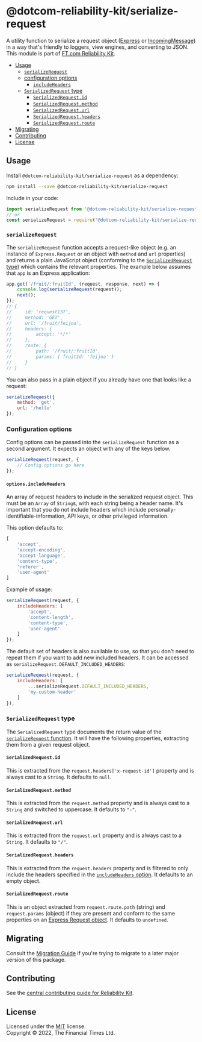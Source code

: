 
# @dotcom-reliability-kit/serialize-request

A utility function to serialize a request object ([Express](https://expressjs.com/en/4x/api.html#req) or [IncomingMessage](https://nodejs.org/api/http.html#class-httpincomingmessage)) in a way that's friendly to loggers, view engines, and converting to JSON. This module is part of [FT.com Reliability Kit](https://github.com/Financial-Times/dotcom-reliability-kit#readme).

  * [Usage](#usage)
    * [`serializeRequest`](#serializerequest)
    * [configuration options](#configuration-options)
      * [`includeHeaders`](#optionsincludeheaders)
    * [`SerializedRequest` type](#serializedrequest-type)
      * [`SerializedRequest.id`](#serializedrequestid)
      * [`SerializedRequest.method`](#serializedrequestmethod)
      * [`SerializedRequest.url`](#serializedrequesturl)
      * [`SerializedRequest.headers`](#serializedrequestheaders)
      * [`SerializedRequest.route`](#serializedrequestroute)
  * [Migrating](#migrating)
  * [Contributing](#contributing)
  * [License](#license)


## Usage

Install `@dotcom-reliability-kit/serialize-request` as a dependency:

```bash
npm install --save @dotcom-reliability-kit/serialize-request
```

Include in your code:

```js
import serializeRequest from '@dotcom-reliability-kit/serialize-request';
// or
const serializeRequest = require('@dotcom-reliability-kit/serialize-request');
```

### `serializeRequest`

The `serializeRequest` function accepts a request-like object (e.g. an instance of `Express.Request` or an object with `method` and `url` properties) and returns a plain JavaScript object (conforming to the [`SerializedRequest` type](#serializedrequest-type)) which contains the relevant properties. The example below assumes that `app` is an Express application:

```js
app.get('/fruit/:fruitId', (request, response, next) => {
	console.log(serializeRequest(request));
	next();
});
// {
//     id: 'request137',
//     method: 'GET',
//     url: '/fruit/feijoa',
//     headers: {
//         accept: '*/*'
//     },
//     route: {
//         path: '/fruit/:fruitId',
//         params: { fruitId: 'feijoa' }
//     }
// }
```

You can also pass in a plain object if you already have one that looks like a request:

```js
serializeRequest({
	method: 'get',
    url: '/hello'
});
```

### Configuration options

Config options can be passed into the `serializeRequest` function as a second argument. It expects an object with any of the keys below.

```js
serializeRequest(request, {
    // Config options go here
});
```

#### `options.includeHeaders`

An array of request headers to include in the serialized request object. This must be an `Array` of `String`s, with each string being a header name. It's important that you do not include headers which include personally-identifiable-information, API keys, or other privileged information.

This option defaults to:
```js
[
    'accept',
    'accept-encoding',
    'accept-language',
    'content-type',
    'referer',
    'user-agent'
]
```

Example of usage:
```js
serializeRequest(request, {
    includeHeaders: [
        'accept',
        'content-length',
        'content-type',
        'user-agent'
    ]
});
```

The default set of headers is also available to use, so that you don't need to repeat them if you want to add new included headers. It can be accessed as `serializeRequest.DEFAULT_INCLUDED_HEADERS`:

```js
serializeRequest(request, {
    includeHeaders: [
        ...serializeRequest.DEFAULT_INCLUDED_HEADERS,
        'my-custom-header'
    ]
});
```


### `SerializedRequest` type

The `SerializedRequest` type documents the return value of the [`serializeRequest` function](#serializerequest). It will have the following properties, extracting them from a given request object.

#### `SerializedRequest.id`

This is extracted from the `request.headers['x-request-id']` property and is always cast to a `String`. It defaults to `null`.

#### `SerializedRequest.method`

This is extracted from the `request.method` property and is always cast to a `String` and switched to uppercase. It defaults to `"-"`.

#### `SerializedRequest.url`

This is extracted from the `request.url` property and is always cast to a `String`. It defaults to `"/"`.

#### `SerializedRequest.headers`

This is extracted from the `request.headers` property and is filtered to only include the headers specified in the [`includeHeaders` option](#optionsincludeheaders). It defaults to an empty object.

#### `SerializedRequest.route`

This is an object extracted from `request.route.path` (string) and `request.params` (object) if they are present and conform to the same properties on an [Express Request object](https://expressjs.com/en/4x/api.html#req). It defaults to `undefined`.


## Migrating

Consult the [Migration Guide](./docs/migration.md) if you're trying to migrate to a later major version of this package.


## Contributing

See the [central contributing guide for Reliability Kit](https://github.com/Financial-Times/dotcom-reliability-kit/blob/main/docs/contributing.md).


## License

Licensed under the [MIT](https://github.com/Financial-Times/dotcom-reliability-kit/blob/main/LICENSE) license.<br/>
Copyright &copy; 2022, The Financial Times Ltd.
